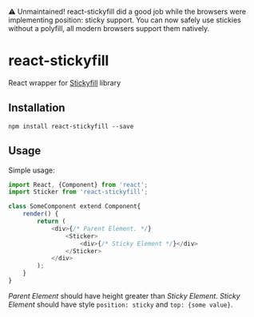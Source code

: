 ⚠ Unmaintained!
react-stickyfill did a good job while the browsers were implementing position: sticky support. You can now safely use stickies without a polyfill, all modern browsers support them natively.

# react-stickyfill
React wrapper for [Stickyfill](https://github.com/wilddeer/stickyfill) library

## Installation

```
npm install react-stickyfill --save
```

## Usage

Simple usage:

```js
import React, {Component} from 'react';
import Sticker from 'react-stickyfill';

class SomeComponent extend Component{
	render() {
		return (
			<div>{/* Parent Element. */}
				<Sticker>
					<div>{/* Sticky Element */}</div>
				</Sticker>
			</div>
		);
	}
}
```

*Parent Element* should have height greater than *Sticky Element*. *Sticky Element* should have style `position: sticky` and `top: {some value}`.
